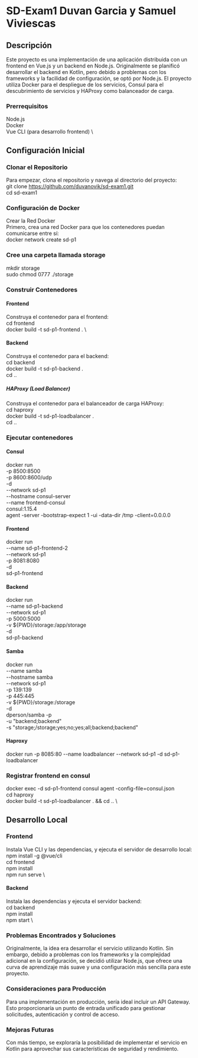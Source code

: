 # SD-Exam1 Duvan Garcia y Samuel Viviescas

## Descripción
Este proyecto es una implementación de una aplicación distribuida con un frontend en Vue.js y un backend en Node.js. Originalmente se planificó desarrollar el backend en Kotlin, pero debido a problemas con los frameworks y la facilidad de configuración, se optó por Node.js. El proyecto utiliza Docker para el despliegue de los servicios, Consul para el descubrimiento de servicios y HAProxy como balanceador de carga.

### Prerrequisitos

Node.js \
Docker \
Vue CLI (para desarrollo frontend) \

## Configuración Inicial 

### Clonar el Repositorio
Para empezar, clona el repositorio y navega al directorio del proyecto: \
git clone https://github.com/duvanovik/sd-exam1.git \
cd sd-exam1

### Configuración de Docker

Crear la Red Docker \
Primero, crea una red Docker para que los contenedores puedan comunicarse entre sí: \
docker network create sd-p1

### Cree una carpeta llamada storage 
mkdir storage \
sudo chmod 0777 ./storage

### Construir Contenedores

#### Frontend 
Construya el contenedor para el frontend: \
cd frontend \
docker build -t sd-p1-frontend . \

#### Backend
Construya el contenedor para el backend: \
cd backend \
docker build -t sd-p1-backend . \
cd ..

##### HAProxy (Load Balancer)
Construya  el contenedor para el balanceador de carga HAProxy: \
cd haproxy \
docker build -t sd-p1-loadbalancer . \
cd ..

### Ejecutar contenedores

#### Consul
docker run \
      -p 8500:8500 \
      -p 8600:8600/udp \
      -d \
      --network sd-p1\
      --hostname consul-server\
      --name frontend-consul \
      consul:1.15.4 \
      agent -server -bootstrap-expect 1 -ui -data-dir /tmp -client=0.0.0.0

#### Frontend
docker run \
      --name sd-p1-frontend-2 \
      --network sd-p1\
      -p 8081:8080\
      -d\
      sd-p1-frontend
#### Backend
docker run \
      --name sd-p1-backend \
      --network sd-p1 \
      -p 5000:5000 \
      -v ${PWD}/storage:/app/storage \
      -d\
      sd-p1-backend 
#### Samba
docker run \
      --name samba\
      --hostname samba\
      --network sd-p1 \
      -p 139:139\
      -p 445:445 \
      -v ${PWD}/storage:/storage \
      -d \
      dperson/samba -p \
      -u "backend;backend" \
      -s "storage;/storage;yes;no;yes;all;backend;backend"
#### Haproxy
docker run -p 8085:80 --name loadbalancer --network sd-p1 -d sd-p1-loadbalancer

### Registrar frontend en consul
docker exec -d sd-p1-frontend consul agent -config-file=consul.json \
cd haproxy \
docker build -t sd-p1-loadbalancer . && cd .. \
      
## Desarrollo Local

### Frontend
Instala Vue CLI y las dependencias, y ejecuta el servidor de desarrollo local: \
npm install -g @vue/cli \
cd frontend \
npm install \
npm run serve \
 
#### Backend
Instala las dependencias y ejecuta el servidor backend: \
cd backend \
npm install \
npm start \

### Problemas Encontrados y Soluciones

Originalmente, la idea era desarrollar el servicio utilizando Kotlin. Sin embargo, debido a problemas con los frameworks y la complejidad adicional en la configuración, se decidió utilizar Node.js, que ofrece una curva de aprendizaje más suave y una configuración más sencilla para este proyecto.


### Consideraciones para Producción

Para una implementación en producción, sería ideal incluir un API Gateway. Esto proporcionaría un punto de entrada unificado para gestionar solicitudes, autenticación y control de acceso.

### Mejoras Futuras
Con más tiempo, se exploraría la posibilidad de implementar el servicio en Kotlin para aprovechar sus características de seguridad y rendimiento.


